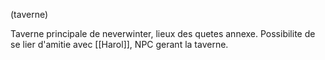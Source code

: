 (taverne)

Taverne principale de neverwinter, lieux des quetes annexe. Possibilite de se lier d'amitie avec [[Harol]], NPC gerant la taverne.